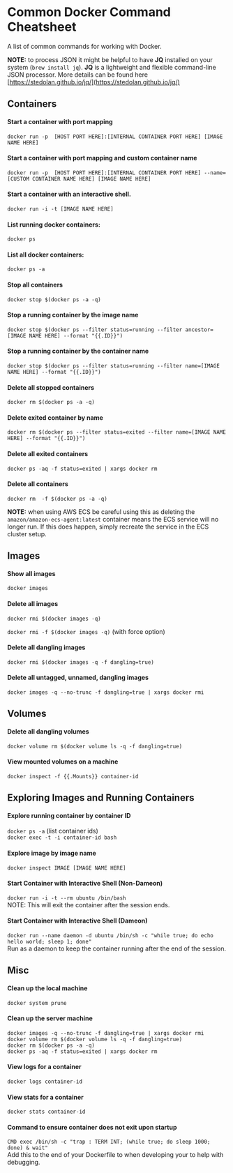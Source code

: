 # Common Docker Command Cheatsheet

A list of common commands for working with Docker. 

**NOTE:** to process JSON it might be helpful to have **JQ** installed on your system (`brew install jq`). **JQ** is a lightweight and flexible command-line JSON processor. More details can be found here [https://stedolan.github.io/jq/](https://stedolan.github.io/jq/)

## Containers

#### Start a container with port mapping

`docker run -p  [HOST PORT HERE]:[INTERNAL CONTAINER PORT HERE] [IMAGE NAME HERE]`

#### Start a container with port mapping and custom container name

`docker run -p  [HOST PORT HERE]:[INTERNAL CONTAINER PORT HERE] --name=[CUSTOM CONTAINER NAME HERE] [IMAGE NAME HERE]`

#### Start a container with an interactive shell. 

`docker run -i -t [IMAGE NAME HERE]`

#### List running docker containers:

`docker ps`

#### List all docker containers:

`docker ps -a`

#### Stop all containers
`docker stop $(docker ps -a -q)`

#### Stop a running container by the image name

`docker stop $(docker ps --filter status=running --filter ancestor=[IMAGE NAME HERE] --format "{{.ID}}")`

#### Stop a running container by the container name

`docker stop $(docker ps --filter status=running --filter name=[IMAGE NAME HERE] --format "{{.ID}}")`

#### Delete all stopped containers
`docker rm $(docker ps -a -q)`

#### Delete exited container by name
`docker rm $(docker ps --filter status=exited --filter name=[IMAGE NAME HERE] --format "{{.ID}}")`

#### Delete all exited containers
`docker ps -aq -f status=exited | xargs docker rm`

#### Delete all containers
`docker rm  -f $(docker ps -a -q)`

**NOTE:** when using AWS ECS be careful using this as deleting the `amazon/amazon-ecs-agent:latest` 
container means the ECS service will no longer run. If this does happen, simply recreate the service 
in the ECS cluster setup.

## Images

#### Show all images
`docker images`

#### Delete all images
`docker rmi $(docker images -q)`

`docker rmi -f $(docker images -q)` (with force option)

#### Delete all dangling images
`docker rmi $(docker images -q -f dangling=true)`

#### Delete all untagged, unnamed, dangling images
`docker images -q --no-trunc -f dangling=true | xargs docker rmi`

## Volumes

#### Delete all dangling volumes
`docker volume rm $(docker volume ls -q -f dangling=true)`

#### View mounted volumes on a machine
`docker inspect -f {{.Mounts}} container-id`

## Exploring Images and Running Containers

#### Explore running container by container ID     
`docker ps -a` (list container ids)  
`docker exec -t -i container-id bash`

#### Explore image by image name
`docker inspect IMAGE [IMAGE NAME HERE]`

#### Start Container with Interactive Shell (Non-Dameon)
`docker run -i -t --rm ubuntu /bin/bash`  
NOTE: This will exit the container after the session ends.

#### Start Container with Interactive Shell (Dameon) 
`docker run --name daemon -d ubuntu /bin/sh -c "while true; do echo hello world; sleep 1; done"`  
Run as a daemon to keep the container running after the end of the session.

## Misc

#### Clean up the local machine
`docker system prune`

#### Clean up the server machine
```
docker images -q --no-trunc -f dangling=true | xargs docker rmi
docker volume rm $(docker volume ls -q -f dangling=true)
docker rm $(docker ps -a -q)
docker ps -aq -f status=exited | xargs docker rm
```

#### View logs for a container
`docker logs container-id`

#### View stats for a container
`docker stats container-id`

#### Command to ensure container does not exit upon startup
`CMD exec /bin/sh -c "trap : TERM INT; (while true; do sleep 1000; done) & wait"`  
Add this to the end of your Dockerfile to when developing your to help with debugging.
